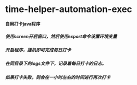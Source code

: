 # time-helper-automation-exec
**自用打卡java程序**
##### 使用screen开启窗口，然后使用export命令设置环境变量
##### 开启程序，挂机即可完成每日打卡
##### 在同目录下的logs文件下，记录着每日打卡的日志。
##### 如果打卡失败，则会在一小时左右的时间进行再次打卡

